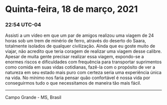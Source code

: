 # Quinta-feira, 18 de março, 2021

### 22:54 UTC-04

Assisti a um vídeo em que um par de amigos realizou uma viagem de 24 horas sob um
trem de minério de ferro, através do deserto do Saara, totalmente isolados de qualquer
civilização. Ainda que eu goste muito de viajar, não acredito que teria coragem
de realizar uma viagem desse calibre. Apesar de muita gente precisar realizar essa
viagem, expondo-se a enormes riscos e dificuldades com frequência para transportar
suprimentos como comida em suas vidas cotidianas, fazê-la com o propósito de ver
a natureza em seu estado mais puro com certeza seria uma experiência única na vida.
No mínimo nos faria pensar quão confortável é nossa vida por conseguirmos tudo o
que necessitamos de maneira tão mais fácil.

---

Campo Grande - MS, Brasil
